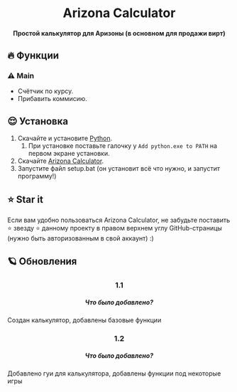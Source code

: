 <h1 align="center">Arizona Calculator</h1>
<h4 align="center">Простой калькулятор для Аризоны (в основном для продажи вирт)</h4>



## 🔥 **Функции**

### ⚠️ **Main**

- Счётчик по курсу.
- Прибавить коммисию.

## 😌 Установка

1. Скачайте и установите [Python](https://www.python.org/ftp/python/3.11.0/python-3.11.0-amd64.exe).
    1. При установке поставьте галочку у `Add python.exe to PATH` на первом экране установки.
2. Скачайте [Arizona Calculator](https://github.com/defoltik1337/ARZcalc/archive/refs/heads/master.zip).
3. Запустите файл setup.bat (он установит всё что нужно, и запустит программу!)

## ⭐ Star it

Если вам удобно пользоваться Arizona Calculator, не забудьте поставить ⭐ звезду ⭐ данному проекту в правом
верхнем углу GitHub-страницы (нужно быть авторизованным в свой аккаунт) :)

## 🪐 Обновления

<h3 align="center">1.1</h3>
<h5 align="center">Что было добавлено?</h5>
Создан калькулятор, добавлены базовые функции

<h3 align="center">1.2</h3>
<h5 align="center">Что было добавлено?</h5>
Добавлено гуи для калькулятора, добавлены функции под некоторые игры